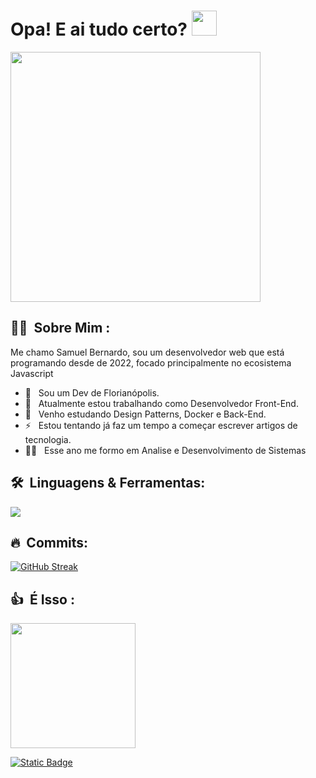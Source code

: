 # Opa! E ai tudo certo?&nbsp;<img src="https://media.giphy.com/media/hvRJCLFzcasrR4ia7z/giphy.gif" width="40">
<div>
<img src="https://media1.giphy.com/media/v1.Y2lkPTc5MGI3NjExc2phODFiYnluZHl4eHd1a2pnYzF0a2NtZ2M0ams0Mm9pMG9zam41NCZlcD12MV9pbnRlcm5hbF9naWZfYnlfaWQmY3Q9Zw/HdbUSCP8Avvi2fgv4F/giphy.gif" width="400">
</div>

## 👨‍💻 &nbsp;Sobre Mim :

Me chamo Samuel Bernardo, sou um desenvolvedor web que está programando desde de 2022, focado principalmente no ecosistema Javascript
- 🤠 &nbsp; Sou um Dev de Florianópolis.
- 🔭 &nbsp; Atualmente estou trabalhando como Desenvolvedor Front-End.
- 🌱 &nbsp; Venho estudando Design Patterns, Docker e Back-End.
- ⚡ &nbsp; Estou tentando já faz um tempo a começar escrever artigos de tecnologia.
- 👨‍🎓 &nbsp; Esse ano me formo em Analise e Desenvolvimento de Sistemas
 
 
## 🛠 &nbsp;Linguagens & Ferramentas:

  <a href="https://skillicons.dev">
    <img src="https://skillicons.dev/icons?i=ts,js,react,nodejs,nextjs,astro,wordpress,postgres,vscode,git,postman,linux,python,docker,express,nest,npm,prisma,redux,tailwind,vitest,vite,xd,figma&perline=8"/>
  </a>

## 🔥 &nbsp;Commits:

[![GitHub Streak](https://streak-stats.demolab.com?user=smkhb&theme=tokyonight&locale=pt_BR&date_format=j%20M%5B%20Y%5D)](https://git.io/streak-stats)
&nbsp;


## 👍 &nbsp;É Isso : 

<img src="https://media1.giphy.com/media/v1.Y2lkPTc5MGI3NjExZWxrZXNxN2tpb3c1d2lmNXFmYmFicnA5a2ZxeWRkN3k5OHUxN3J2aCZlcD12MV9pbnRlcm5hbF9naWZfYnlfaWQmY3Q9cw/vhYfblEzqzdMd2dYV6/giphy.gif" width="200">

[![Static Badge](https://img.shields.io/badge/Samuel_Bernardo-gray?style=flat&label=LinkedIn&labelColor=blue)](https://www.linkedin.com/in/samuelbernardo/)
